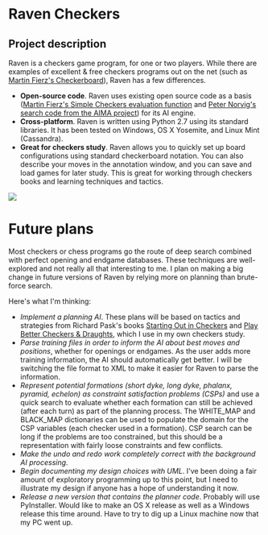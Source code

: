 # Raven Checkers
## Project description
Raven is a checkers game program, for one or two players. While there are examples of excellent & free checkers programs out on the net (such as [Martin Fierz's Checkerboard](http://www.fierz.ch/checkers.htm)), Raven has a few differences.

* **Open-source code**. Raven uses existing open source code as a basis ([Martin Fierz's Simple Checkers evaluation function](http://www.fierz.ch/engines.php) and [Peter Norvig's search code from the AIMA project](http://aima.cs.berkeley.edu/python/readme.html)) for its AI engine.
* **Cross-platform**. Raven is written using Python 2.7 using its standard libraries. It has been tested on Windows, OS X Yosemite, and Linux Mint (Cassandra).
* **Great for checkers study**. Raven allows you to quickly set up board configurations using standard checkerboard notation. You can also describe your moves in the annotation window, and you can save and load games for later study. This is great for working through checkers books and learning techniques and tactics.

<img src="https://i.stack.imgur.com/XcPri.jpg"> 

# Future plans
Most checkers or chess programs go the route of deep search combined with perfect opening and endgame databases. These techniques are well-explored and not really all that interesting to me. I plan on making a big change in future versions of Raven by relying more on planning than brute-force search.

Here's what I'm thinking:

* *Implement a planning AI*. These plans will be based on tactics and strategies from Richard Pask's books [Starting Out in Checkers](http://www.amazon.com/Starting-Out-Checkers-Richard-Pask/dp/1857442636) and [Play Better Checkers & Draughts](http://www.bobnewell.net/checkers/bookorders/getpbcd1.html), which I use in my own checkers study.
* *Parse training files in order to inform the AI about best moves and positions*, whether for openings or endgames. As the user adds more training information, the AI should automatically get better. I will be switching the file format to XML to make it easier for Raven to parse the information.
* *Represent potential formations (short dyke, long dyke, phalanx, pyramid, echelon) as constraint satisfaction problems (CSPs)* and use a quick search to evaluate whether each formation can still be achieved (after each turn) as part of the planning process. The WHITE_MAP and BLACK_MAP dictionaries can be used to populate the domain for the CSP variables (each checker used in a formation). CSP search can be long if the problems are too constrained, but this should be a representation with fairly loose constraints and few conflicts. 
* *Make the undo and redo work completely correct with the background AI processing*.
* *Begin documenting my design choices with UML*. I've been doing a fair amount of exploratory programming up to this point, but I need to illustrate my design if anyone has a hope of understanding it now.
* *Release a new version that contains the planner code*. Probably will use PyInstaller. Would like to make an OS X release as well as a Windows release this time around. Have to try to dig up a Linux machine now that my PC went up.
